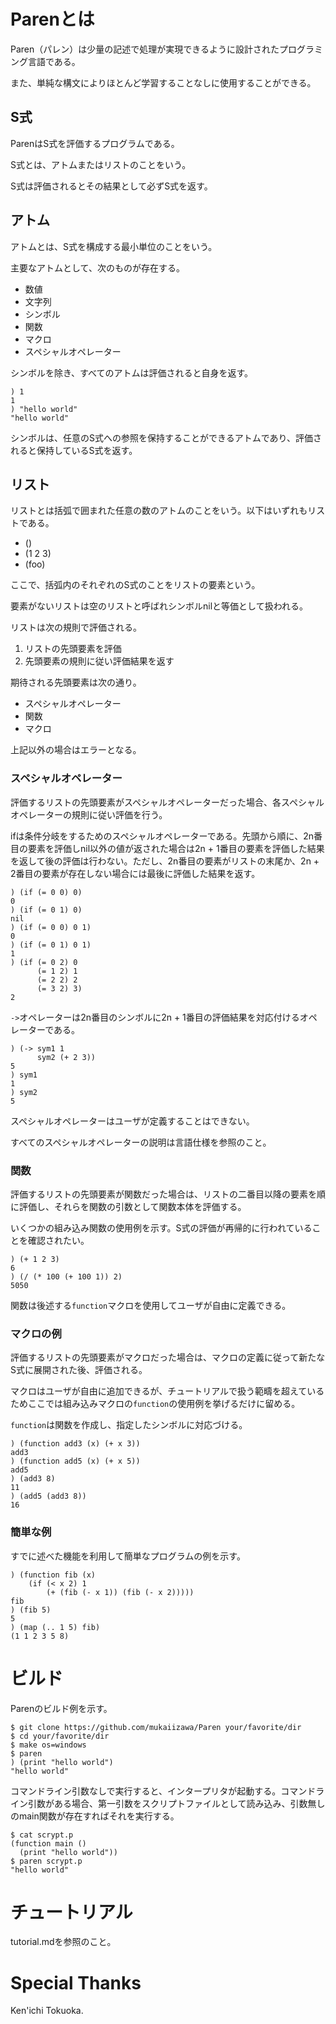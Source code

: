 # Parenとは
Paren（パレン）は少量の記述で処理が実現できるように設計されたプログラミング言語である。

また、単純な構文によりほとんど学習することなしに使用することができる。

## S式
ParenはS式を評価するプログラムである。

S式とは、アトムまたはリストのことをいう。

S式は評価されるとその結果として必ずS式を返す。

## アトム
アトムとは、S式を構成する最小単位のことをいう。

主要なアトムとして、次のものが存在する。

- 数値
- 文字列
- シンボル
- 関数
- マクロ
- スペシャルオペレーター

シンボルを除き、すべてのアトムは評価されると自身を返す。

    ) 1
    1
    ) "hello world"
    "hello world"

シンボルは、任意のS式への参照を保持することができるアトムであり、評価されると保持しているS式を返す。

## リスト
リストとは括弧で囲まれた任意の数のアトムのことをいう。以下はいずれもリストである。

- ()
- (1 2 3)
- (foo)

ここで、括弧内のそれぞれのS式のことをリストの要素という。

要素がないリストは空のリストと呼ばれシンボルnilと等価として扱われる。

リストは次の規則で評価される。

1. リストの先頭要素を評価
1. 先頭要素の規則に従い評価結果を返す

期待される先頭要素は次の通り。

- スペシャルオペレーター
- 関数
- マクロ

上記以外の場合はエラーとなる。

### スペシャルオペレーター
評価するリストの先頭要素がスペシャルオペレーターだった場合、各スペシャルオペレーターの規則に従い評価を行う。

ifは条件分岐をするためのスペシャルオペレーターである。先頭から順に、2n番目の要素を評価しnil以外の値が返された場合は2n + 1番目の要素を評価した結果を返して後の評価は行わない。ただし、2n番目の要素がリストの末尾か、2n + 2番目の要素が存在しない場合には最後に評価した結果を返す。

    ) (if (= 0 0) 0)
    0
    ) (if (= 0 1) 0)
    nil
    ) (if (= 0 0) 0 1)
    0
    ) (if (= 0 1) 0 1)
    1
    ) (if (= 0 2) 0
          (= 1 2) 1
          (= 2 2) 2
          (= 3 2) 3)
    2

`->`オペレーターは2n番目のシンボルに2n + 1番目の評価結果を対応付けるオペレーターである。

    ) (-> sym1 1
          sym2 (+ 2 3))
    5
    ) sym1
    1
    ) sym2
    5

スペシャルオペレーターはユーザが定義することはできない。

すべてのスペシャルオペレーターの説明は言語仕様を参照のこと。

### 関数
評価するリストの先頭要素が関数だった場合は、リストの二番目以降の要素を順に評価し、それらを関数の引数として関数本体を評価する。

いくつかの組み込み関数の使用例を示す。S式の評価が再帰的に行われていることを確認されたい。

    ) (+ 1 2 3)
    6
    ) (/ (* 100 (+ 100 1)) 2)
    5050

関数は後述する`function`マクロを使用してユーザが自由に定義できる。

### マクロの例
評価するリストの先頭要素がマクロだった場合は、マクロの定義に従って新たなS式に展開された後、評価される。

マクロはユーザが自由に追加できるが、チュートリアルで扱う範疇を超えているためここでは組み込みマクロの`function`の使用例を挙げるだけに留める。

`function`は関数を作成し、指定したシンボルに対応づける。

    ) (function add3 (x) (+ x 3))
    add3
    ) (function add5 (x) (+ x 5))
    add5
    ) (add3 8)
    11
    ) (add5 (add3 8))
    16

### 簡単な例
すでに述べた機能を利用して簡単なプログラムの例を示す。

    ) (function fib (x)
        (if (< x 2) 1
            (+ (fib (- x 1)) (fib (- x 2)))))
    fib
    ) (fib 5)
    5
    ) (map (.. 1 5) fib)
    (1 1 2 3 5 8)

# ビルド
Parenのビルド例を示す。

    $ git clone https://github.com/mukaiizawa/Paren your/favorite/dir
    $ cd your/favorite/dir
    $ make os=windows
    $ paren
    ) (print "hello world")
    "hello world"

コマンドライン引数なしで実行すると、インタープリタが起動する。コマンドライン引数がある場合、第一引数をスクリプトファイルとして読み込み、引数無しのmain関数が存在すればそれを実行する。

    $ cat scrypt.p
    (function main ()
      (print "hello world"))
    $ paren scrypt.p
    "hello world"

# チュートリアル
tutorial.mdを参照のこと。

# Special Thanks
Ken'ichi Tokuoka.
